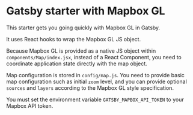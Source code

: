 # Gatsby starter with Mapbox GL

This starter gets you going quickly with Mapbox GL in Gatsby.

It uses React hooks to wrap the Mapbox GL JS object.

Because Mapbox GL is provided as a native JS object within `components/Map/index.jsx`, instead of a React Component, you need to coordinate application state directly with the map object.

Map configuration is stored in `config/map.js`. You need to provide basic map configuration such as initial `zoom` level, and you can provide optional `sources` and `layers` according to the Mapbox GL style specification.

You must set the environment variable `GATSBY_MAPBOX_API_TOKEN` to your Mapbox API token.
